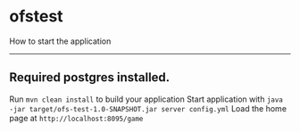 # ofstest

How to start the application

---
Required postgres installed.
---

Run `mvn clean install` to build your application
Start application with `java -jar target/ofs-test-1.0-SNAPSHOT.jar server config.yml`
Load the home page at `http://localhost:8095/game`

